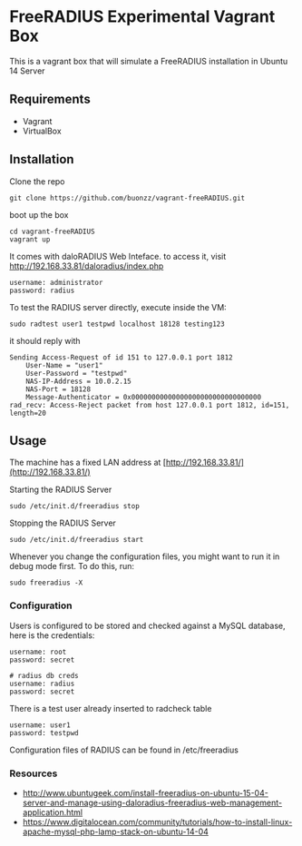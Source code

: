 # FreeRADIUS Experimental Vagrant Box

This is a vagrant box that will simulate a FreeRADIUS installation in Ubuntu 14 Server

## Requirements

* Vagrant 
* VirtualBox

## Installation

Clone the repo

```
git clone https://github.com/buonzz/vagrant-freeRADIUS.git
```

boot up the box

```
cd vagrant-freeRADIUS
vagrant up
```

It comes with daloRADIUS Web Inteface. to access it, visit http://192.168.33.81/daloradius/index.php

```
username: administrator
password: radius
```

To test the RADIUS server directly, execute inside the VM:

```
sudo radtest user1 testpwd localhost 18128 testing123
```

it should reply with

```
Sending Access-Request of id 151 to 127.0.0.1 port 1812
	User-Name = "user1"
	User-Password = "testpwd"
	NAS-IP-Address = 10.0.2.15
	NAS-Port = 18128
	Message-Authenticator = 0x00000000000000000000000000000000
rad_recv: Access-Reject packet from host 127.0.0.1 port 1812, id=151, length=20
```

## Usage

The machine has a fixed LAN address at 
[http://192.168.33.81/](http://192.168.33.81/)

Starting the RADIUS Server

```
sudo /etc/init.d/freeradius stop
```

Stopping the RADIUS Server
```
sudo /etc/init.d/freeradius start
```

Whenever you change the configuration files, you might want to run it in debug mode first. To do this, run:
```
sudo freeradius -X
```

### Configuration

Users is configured to be stored and checked against a MySQL database, here is the credentials:

```
username: root
password: secret

# radius db creds
username: radius
password: secret
```

There is a test user already inserted to radcheck table

```
username: user1
password: testpwd
```

Configuration files of RADIUS can be found in /etc/freeradius


### Resources

* http://www.ubuntugeek.com/install-freeradius-on-ubuntu-15-04-server-and-manage-using-daloradius-freeradius-web-management-application.html
* https://www.digitalocean.com/community/tutorials/how-to-install-linux-apache-mysql-php-lamp-stack-on-ubuntu-14-04